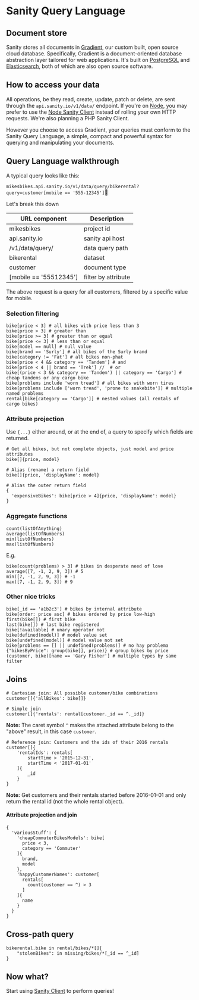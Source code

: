 # Sanity Query Language


## Document store

Sanity stores all documents in [Gradient](https://github.com/sanity-io/gradient), our custom built, open source cloud database. Specifically, Gradient is a document-oriented database abstraction layer tailored for web applications. It's built on [PostgreSQL](https://www.postgresql.org/) and [Elasticsearch](http://www.elasticsearch.org), both of which are also open source software.


## How to access your data

All operations, be they read, create, update, patch or delete, are sent through the `api.sanity.io/v1/data/` endpoint. If you're on [Node](http://nodejs.org), you may prefer to use the [Node Sanity Client](https://github.com/sanity-io/client) instead of rolling your own HTTP requests. We're also planning a PHP Sanity Client.

However you choose to access Gradient, your queries must conform to the Sanity Query Language, a simple, compact and powerful syntax for querying and manipulating your documents.


## Query Language walkthrough

A typical query looks like this:

`mikesbikes.api.sanity.io/v1/data/query/bikerental?query=customer[mobile == '555-12345']`

Let's break this down

| URL component | Description |
| --- | --- |
| mikesbikes| project id |
| api.sanity.io| sanity api host |
| /v1/data/query/| data query path |
| bikerental| dataset |
| customer| document type |
| [mobile == '55512345'] | filter by attribute |

The above request is a query for all customers, filtered by a specific value for mobile.


### Selection filtering

```
bike[price < 3] # all bikes with price less than 3
bike[price > 3] # greater than
bike[price >= 3] # greater than or equal
bike[price <= 3] # less than or equal
bike[model == null] # null value
bike[brand == 'Surly'] # all bikes of the Surly brand
bike[category != 'Fat'] # all bikes non-phat
bike[price < 4 && category == 'Tandem'] # and
bike[price < 4 || brand == 'Trek'] //  # or
bike[(price < 3 && category == 'Tandem') || category == 'Cargo'] # cheap tandems or any cargo bike
bike[problems include 'worn tread'] # all bikes with worn tires
bike[problems include ['worn tread', 'prone to snakebite']] # multiple named problems
rental[bike[category == 'Cargo']] # nested values (all rentals of cargo bikes)
```


### Attribute projection

Use `{...}` either around, or at the end of, a query to specify which fields are returned.

```
# Get all bikes, but not complete objects, just model and price attributes
bike[]{price, model}
```

```
# Alias (rename) a return field
bike[]{price, 'displayName': model}
```

```
# Alias the outer return field
{
  'expensiveBikes': bike[price > 4]{price, 'displayName': model}
}
```


### Aggregate functions

```
count(listOfAnything)
average(listOfNumbers)
min(listOfNumbers)
max(listOfNumbers)
```

E.g.

```
bike[count(problems) > 3] # bikes in desperate need of love
average([7, -1, 2, 9, 3]) # 5
min([7, -1, 2, 9, 3]) # -1
max([7, -1, 2, 9, 3]) # 9
```


### Other nice tricks

```
bike[_id == 'a1b2c3'] # bikes by internal attribute
bike[order: price asc] # bikes ordered by price low-high
first(bike[]) # first bike
last(bike[]) # last bike registered
bike[!available] # unary operator not
bike[defined(model)] # model value set
bike[undefined(model)] # model value not set
bike[problems == [] || undefined(problems)] # no hay problema
{"bikesByPrice": group(bike[], price)} # group bikes by price
(customer, bike)[name == 'Gary Fisher'] # multiple types by same filter
```


## Joins

```
# Cartesian join: All possible customer/bike combinations
customer[]{'allBikes': bike[]}
```

```
# Simple join
customer[]{'rentals': rental[customer._id == ^._id]}
```

**Note:** The caret symbol `^` makes the attached attribute belong to the "above" result, in this case `customer`.

```
# Reference join: Customers and the ids of their 2016 rentals
customer[]{
	'rentalIds': rentals[
		startTime > '2015-12-31',
		startTime < '2017-01-01'
	]{
		_id
	}
}
```

**Note:** Get customers and their rentals started before 2016-01-01 and only return the rental id (not the whole rental object).


#### Attribute projection and join

```
{
  'variousStuff': {
    'cheapCommuterBikesModels': bike[
      price < 3,
      category == 'Commuter'
    ]{
      brand,
      model
    },
    'happyCustomerNames': customer[
      rentals[
        count(customer == ^) > 3
      ]
    ]{
      name
    }
  }
}
```


## Cross-path query

```
bikerental.bike in rental/bikes/*[]{
	"stolenBikes": in missing/bikes/*[_id == ^_id]
}
```


## Now what?

Start using [Sanity Client](https://github.com/sanity-io/client) to perform queries!
